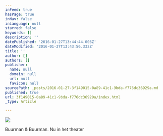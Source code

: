 ```yaml
---
inFeed: true
hasPage: true
inNav: false
inLanguage: null
starred: false
keywords: []
description: ''
datePublished: '2016-01-27T13:44:44.003Z'
dateModified: '2016-01-27T13:43:56.332Z'
title: ''
author: []
authors: []
publisher:
  name: null
  domain: null
  url: null
  favicon: null
sourcePath: _posts/2016-01-27-3f149015-0a89-41c1-9bda-f776dc36929a.md
published: true
url: 3f149015-0a89-41c1-9bda-f776dc36929a/index.html
_type: Article

---
```

![](https://the-grid-user-content.s3-us-west-2.amazonaws.com/e10e168d-3447-4223-b127-f8a6aa3ab257.jpg)

Buurman & Buurman. Nu in het theater